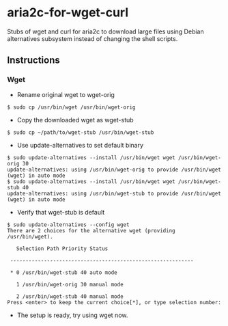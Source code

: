 
# aria2c-for-wget-curl
Stubs of wget and curl for aria2c to download large files using Debian alternatives subsystem instead of changing the shell scripts.

## Instructions
### Wget
* Rename original wget to wget-orig
```console
$ sudo cp /usr/bin/wget /usr/bin/wget-orig
```
* Copy the downloaded wget as wget-stub
```console
$ sudo cp ~/path/to/wget-stub /usr/bin/wget-stub
```
* Use update-alternatives to set default binary
 ```console
$ sudo update-alternatives --install /usr/bin/wget wget /usr/bin/wget-orig 30
update-alternatives: using /usr/bin/wget-orig to provide /usr/bin/wget (wget) in auto mode
$ sudo update-alternatives --install /usr/bin/wget wget /usr/bin/wget-stub 40
update-alternatives: using /usr/bin/wget-stub to provide /usr/bin/wget (wget) in auto mode
```
* Verify that wget-stub is default
 ```console
$ sudo update-alternatives --config wget
There are 2 choices for the alternative wget (providing /usr/bin/wget).

    Selection Path Priority Status

  ------------------------------------------------------------

  * 0 /usr/bin/wget-stub 40 auto mode

    1 /usr/bin/wget-orig 30 manual mode

    2 /usr/bin/wget-stub 40 manual mode
Press <enter> to keep the current choice[*], or type selection number:
```

* The setup is ready, try using wget now.
